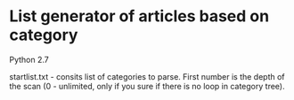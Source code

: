 # List generator of articles based on category

Python 2.7

startlist.txt - consits list of categories to parse. First number is the depth of the scan (0 - unlimited, only if you sure if there is no loop in category tree).
